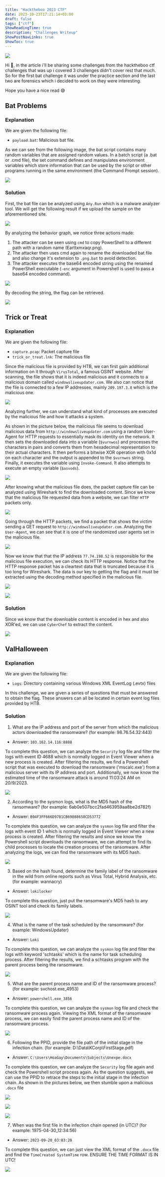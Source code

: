 ```yaml
---
title: "Hacktheboo 2023 CTF"
date: 2023-10-23T17:21:14+03:00
draft: false
tags: ["ctf"]
ShowReadingTime: true
description: "Challenges Writeup"
ShowPostNavLinks: true
ShowToc: true
---
```


![](https://i.imgur.com/GMsEYt3.png)

Hi 👋, in the article i'll be sharing some challenges from the hacktheboo ctf challenges that was up i covered 3 challenges didn't cover rest that much. So for the first bat challenge it was under the practice section and the last two are forensics which i decided to work on they were interesting. 

Hope you have a nice read 😅


## Bat Problems

### Explanation
We are given the following file:
* `payload.bat`: Malicious bat file.

As we can see from the following image, the bat script contains many random variables that are assigned random values. In a batch script (a .bat or .cmd file), the set command defines and manipulates environment variables which store information that can be used by the script or other programs running in the same environment (the Command Prompt session).

![](https://i.imgur.com/6Ila1bK.png)

### Solution

First, the bat file can be analyzed using `Any.Run` which is a malware analyzer tool.
We will get the following result if we upload the sample on the aforementioned site.

![](https://i.imgur.com/qHgSgit.png)

By analyzing the behavior graph, we notice three actions made:
1. The attacker can be seen using `cmd` to copy PowerShell to a different path with a random name (Earttxmxaqr.png). 
1. The attacker then uses cmd again to rename the downloaded bat file and also change it's extension to `.png.bat` to avoid detection.
1. The attacker executes the base64 encoded string using the renamed PowerShell executable (`-enc` argument in Powershell is used to pass a base64 encoded command).

![](https://i.imgur.com/TnYjjwM.png)

By decoding the string, the flag can be retrieved.

![](https://i.imgur.com/yXGbDwO.png)

## Trick or Treat

### Explanation
We are given the following file:
* `capture.pcap`: Packet capture file
* `trick_or_treat.lnk`: The malicious file

Since the malicious file is provided by HTB, we can first gain additional information on it through `VirusTotal`, a famous OSINT website. After scanning, the file shows that it is indeed malicious and it connects to a malicious domain called `windowsliveupdater.com`. We also can notice that the file is connected to a few IP addresses, mainly `209.197.3.8` which is the malicious one.

![](https://i.imgur.com/2D3e9x9.png)

Analyzing further, we can understand what kind of processes are executed by the malicious file and how it attacks a system.

As shown in the picture below, the malicious file seems to download malicious data from `http://windowsliveupdater.com` using a random User-Agent for HTTP requests to essentially mask its identity on the network. It then sets the downloaded data into a variable (`$vurnwos`) and processes the characters in pairs and converts them from hexadecimal representation to their actual characters. It then performs a bitwise XOR operation with 0x1d on each character and the output is appended to the `$vurnwos` string. Finally, it executes the variable using `Invoke-Command`. It also attempts to execute an empty variable (`$asvods`).

![](https://i.imgur.com/CCvPfrn.png)

After knowing what the malicious file does, the packet capture file can be analyzed using Wireshark to find the downloaded content. Since we know that the malicious file requested data from a website, we can filter `HTTP` packets only.

![](https://github.com/warlocksmurf/hacktheboo2023-ctf/raw/main/images/ctf4.png)

Going through the HTTP packets, we find a packet that shows the victim sending a GET request to `http://windowsliveupdater.com`. Analyzing the `User-Agent`, we can see that it is one of the randomized user agents set in the malicious file.

![](https://github.com/warlocksmurf/hacktheboo2023-ctf/raw/main/images/ctf5.png)

Now we know that that the IP address `77.74.198.52` is responsible for the malicious file execution, we can check its HTTP response. Notice that the HTTP response packet has a cleartext data that is truncated because it is too long for Wireshark. The data is our key to getting the flag and it must be extracted using the decoding method specified in the malicious file.

![](https://github.com/warlocksmurf/hacktheboo2023-ctf/raw/main/images/ctf6.png)

![](https://i.imgur.com/DcWJVAU.png)


### Solution
Since we know that the downloable content is encoded in hex and also XOR'ed, we can use `CyberChef` to extract the content.

![](https://i.imgur.com/kk8AUa1.png)

## ValHalloween 

### Explanation
We are given the following file:
* `Logs`: Directory containing various Windows XML EventLog (.evtx) files

In this challenge, we are given a series of questions that must be answered to obtain the flag. These answers can all be located in certain event log files provided by HTB.

### Solution
1. What are the IP address and port of the server from which the malicious actors downloaded the ransomware? (for example: 98.76.54.32:443)
* Answer: `103.162.14.116:8888`

To complete this question, we can analyze the `Security` log file and filter the logs with event ID 4688 which is normally logged in Event Viewer when a new process is created. After filtering the results, we find a Powershell script that was executed to download the ransomware ('mscalc.exe') from a malicious server with its IP address and port. Additionally, we now know the estimated time of the ransomware attack is around 11:03:24 AM on 20/9/2023.

![](https://github.com/warlocksmurf/hacktheboo2023-ctf/raw/main/images/win2.png)

2. According to the sysmon logs, what is the MD5 hash of the ransomware? (for example: 6ab0e507bcc2fad463959aa8be2d782f)
* Answer: `B94F3FF666D9781CB69088658CD53772`

To complete this question, we can analyze the `sysmon` log file and filter the logs with event ID 1 which is normally logged in Event Viewer when a new process is created. After filtering the results and since we know the Powershell script downloads the ransomware, we can attempt to find its child processes to locate the creation process of the ransomware. After analyzing the logs, we can find the ransomware with its MD5 hash.

![](https://github.com/warlocksmurf/hacktheboo2023-ctf/raw/main/images/win3.png)

3. Based on the hash found, determine the family label of the ransomware in the wild from online reports such as Virus Total, Hybrid Analysis, etc. (for example: wannacry)
* Answer: `lokilocker`

To complete this question, just put the ransomware's MD5 hash to any OSINT tool and check its family labels.

![](https://github.com/warlocksmurf/hacktheboo2023-ctf/raw/main/images/win4.png)

4. What is the name of the task scheduled by the ransomware? (for example: WindowsUpdater)
* Answer: `Loki`


To complete this question, we can analyze the `sysmon` log file and filter the logs with keyword 'schtasks' which is the name for task scheduling process. After filtering the results, we find a schtasks program with the parent process being the ransomware.

![](https://github.com/warlocksmurf/hacktheboo2023-ctf/raw/main/images/win5.png)

5. What are the parent process name and ID of the ransomware process? (for example: svchost.exe_4953)
* Answer: `powershell.exe_3856`

To complete this question, we can analyze the `sysmon` log file and check the ransomware process again. Viewing the XML format of the ransomware process, we can easily find the parent process name and ID of the ransomware process.

![](https://github.com/warlocksmurf/hacktheboo2023-ctf/raw/main/images/win6.png)

6. Following the PPID, provide the file path of the initial stage in the infection chain. (for example: D:\Data\KCorp\FirstStage.pdf)
* Answer: `C:\Users\HoaGay\Documents\Subjects\Unexpe.docx`

To complete this question, we can analyze the `Security` log file again and check the Powershell script process again. As the question suggests, we can use the PPID to retrace the steps to the initial stage in the infection chain. As shown in the pictures below, we then stumble upon a malicious `.docx` file

![](https://github.com/warlocksmurf/hacktheboo2023-ctf/raw/main/images/win7.png)


![](https://github.com/warlocksmurf/hacktheboo2023-ctf/raw/main/images/win8.png)

![](https://github.com/warlocksmurf/hacktheboo2023-ctf/raw/main/images/win9.png)

7. When was the first file in the infection chain opened (in UTC)? (for example: 1975-04-30_12:34:56)
* Answer: `2023-09-20_03:03:20`

To complete this question, we can just view the XML format of the `.docx` file and find the `TimeCreated SystemTime` row. ENSURE THE TIME FORMAT IS IN UTC!

![](https://github.com/warlocksmurf/hacktheboo2023-ctf/raw/main/images/win10.png)
